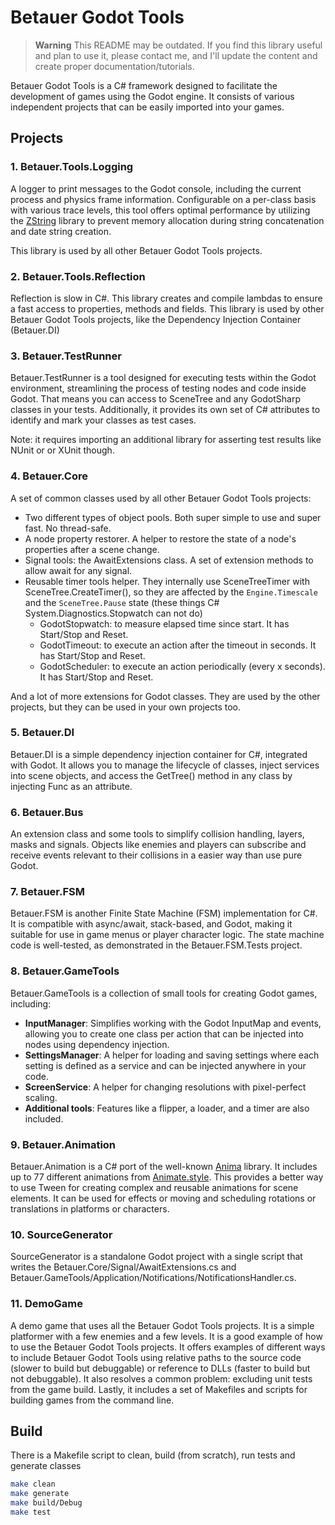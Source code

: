 # Betauer Godot Tools

> **Warning**
> This README may be outdated. If you find this library useful and plan to use it, please contact me, and I'll update the content and create proper documentation/tutorials.

Betauer Godot Tools is a C# framework designed to facilitate the development of games using the Godot engine. It consists of various independent projects that can be easily imported into your games.

## Projects

### 1. Betauer.Tools.Logging

A logger to print messages to the Godot console, including the current process and physics frame information.
Configurable on a per-class basis with various trace levels, this tool offers optimal performance by utilizing the [ZString](https://github.com/Cysharp/ZString) library to prevent memory allocation during string concatenation and date string creation.

This library is used by all other Betauer Godot Tools projects.

### 2. Betauer.Tools.Reflection

Reflection is slow in C#. This library creates and compile lambdas to ensure a fast access to properties, methods and fields. This library is used by other Betauer Godot Tools projects, like the Dependency Injection Container (Betauer.DI)

### 3. Betauer.TestRunner

Betauer.TestRunner is a tool designed for executing tests within the Godot environment, streamlining the process of testing nodes and code inside Godot.
That means you can access to SceneTree and any GodotSharp classes in your tests. Additionally, it provides its own set of C# attributes to identify and mark your classes as test cases.

Note: it requires importing an additional library for asserting test results like NUnit or or XUnit though.

### 4. Betauer.Core

A set of common classes used by all other Betauer Godot Tools projects:

- Two different types of object pools. Both super simple to use and super fast. No thread-safe.
- A node property restorer. A helper to restore the state of a node's properties after a scene change.
- Signal tools: the AwaitExtensions class. A set of extension methods to allow await for any signal.
- Reusable timer tools helper. They internally use SceneTreeTimer with SceneTree.CreateTimer(), so they are affected by the `Engine.Timescale` and the `SceneTree.Pause` state (these things C# System.Diagnostics.Stopwatch can not do)
    - GodotStopwatch: to measure elapsed time since start. It has Start/Stop and Reset.
    - GodotTimeout: to execute an action after the timeout in seconds. It has Start/Stop and Reset.
    - GodotScheduler: to execute an action periodically (every x seconds). It has Start/Stop and Reset. 

And a lot of more extensions for Godot classes. They are used by the other projects, but they can be used in your own projects too.

### 5. Betauer.DI

Betauer.DI is a simple dependency injection container for C#, integrated with Godot. It allows you to manage the lifecycle of classes, inject services into scene objects, and access the GetTree() method in any class by injecting Func<SceneTree> as an attribute.

### 6. Betauer.Bus

An extension class and some tools to simplify collision handling, layers, masks and signals. Objects like enemies and players can subscribe and receive events relevant to their collisions in a easier way than use pure Godot.

### 7. Betauer.FSM

Betauer.FSM is another Finite State Machine (FSM) implementation for C#. It is compatible with async/await, stack-based, and Godot, making it suitable for use in game menus or player character logic. The state machine code is well-tested, as demonstrated in the Betauer.FSM.Tests project.

### 8. Betauer.GameTools

Betauer.GameTools is a collection of small tools for creating Godot games, including:

- **InputManager**: Simplifies working with the Godot InputMap and events, allowing you to create one class per action that can be injected into nodes using dependency injection.
- **SettingsManager**: A helper for loading and saving settings where each setting is defined as a service and can be injected anywhere in your code.
- **ScreenService**: A helper for changing resolutions with pixel-perfect scaling.
- **Additional tools**: Features like a flipper, a loader, and a timer are also included.

### 9. Betauer.Animation

Betauer.Animation is a C# port of the well-known [Anima](https://github.com/ceceppa/anima) library. It includes up to 77 different animations from [Animate.style](https://animate.style). This provides a better way to use Tween for creating complex and reusable animations for scene elements. It can be used for effects or moving and scheduling rotations or translations in platforms or characters.

### 10. SourceGenerator

SourceGenerator is a standalone Godot project with a single script that writes the Betauer.Core/Signal/AwaitExtensions.cs and Betauer.GameTools/Application/Notifications/NotificationsHandler.cs.

### 11. DemoGame

A demo game that uses all the Betauer Godot Tools projects. It is a simple platformer with a few enemies and a few levels. It is a good example of how to use the Betauer Godot Tools projects.
It offers examples of different ways to include Betauer Godot Tools using relative paths to the source code (slower to build but debuggable) or reference to DLLs (faster to build but not debuggable). It also resolves a common problem: excluding unit tests from the game build. Lastly, it includes a set of Makefiles and scripts for building games from the command line.

## Build

There is a Makefile script to clean, build (from scratch), run tests and generate classes
```bash
make clean                  
make generate 
make build/Debug
make test
```